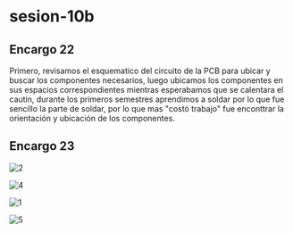 # sesion-10b

## Encargo 22
Primero, revisamos el esquematico del circuito de la PCB para ubicar y buscar los componentes necesarios, luego ubicamos los componentes en sus espacios correspondientes mientras esperabamos que se calentara el cautin, durante los primeros semestres aprendimos a soldar por lo que fue sencillo la parte de soldar, por lo que mas "costó trabajo" fue enconttrar la orientación y ubicación de los componentes.


## Encargo 23

![2](https://github.com/user-attachments/assets/7a49e52b-9177-4dd9-9c81-76c69aaccd25)

![4](https://github.com/user-attachments/assets/897cb76a-6cb5-49ab-ab02-03155d0eea4a)

![1](https://github.com/user-attachments/assets/7c68aa5c-5cda-4c90-9226-95985c4e9336)

![5](https://github.com/user-attachments/assets/45357a1d-0b5d-4634-b4a6-d8756c975c62)
